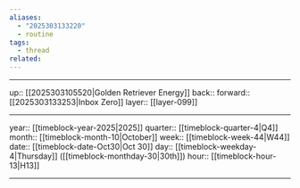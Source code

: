 ```yaml
---
aliases:
  - "2025303133220"
  - routine
tags:
  - thread
related:
---
```




***

up:: [[2025303105520|Golden Retriever Energy]]
back:: 
forward:: [[2025303133253|Inbox Zero]]
layer:: [[layer-099]]

***

year:: [[timeblock-year-2025|2025]]
quarter:: [[timeblock-quarter-4|Q4]]
month:: [[timeblock-month-10|October]]
week:: [[timeblock-week-44|W44]]
date:: [[timeblock-date-Oct30|Oct 30]]
day:: [[timeblock-weekday-4|Thursday]] ([[timeblock-monthday-30|30th]])
hour:: [[timeblock-hour-13|H13]]

***
